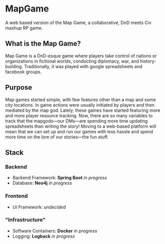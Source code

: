 # MapGame
A web based version of the Map Game, a collaborative, DnD meets Civ mashup RP game.

## What is the Map Game?
Map Game is a DnD-esque game where players take control of nations or organizations in fictional worlds, conducting diplomacy, war, and history-building. Traditionally, it was played with google spreadsheets and facebook groups.

## Purpose
Map games started simple, with few features other than a map and some city locations. In game actions were usually initiated by players and then mediated by the map god. Lately, these games have started featuring more and more player resource tracking. Now, there are so many variables to track that the mapgods—our DMs—are spending more time updating spreadsheets than writing the story! Moving to a web-based platform will mean that we can set up and run our games with less hassle and spend more time on the lore of our stories—the fun stuff.

## Stack

### Backend
- Backend Framework: **Spring Boot** _in progress_
- Database: **Neo4j** _in progress_

### Frontend
- UI Framework: _undecided_

### "Infrastructure"
- Software Containers: **Docker** _in progress_
- Logging: **Logback** _in progress_